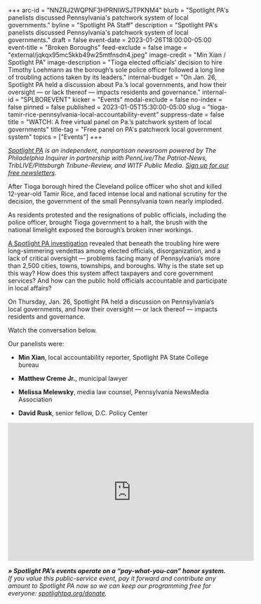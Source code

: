 +++
arc-id = "NNZRJ2WQPNF3HPRNIWSJTPKNM4"
blurb = "Spotlight PA's panelists discussed Pennsylvania's patchwork system of local governments."
byline = "Spotlight PA Staff"
description = "Spotlight PA's panelists discussed Pennsylvania's patchwork system of local governments."
draft = false
event-date = 2023-01-26T18:00:00-05:00
event-title = "Broken Boroughs"
feed-exclude = false
image = "external/jqkqx95mc5kkb49w25mtfnsdn4.jpeg"
image-credit = "Min Xian / Spotlight PA"
image-description = "Tioga elected officials’ decision to hire Timothy Loehmann as the borough’s sole police officer followed a long line of troubling actions taken by its leaders."
internal-budget = "On Jan. 26, Spotlight PA held a discussion about Pa.’s local governments, and how their oversight — or lack thereof — impacts residents and governance."
internal-id = "SPLBOREVENT"
kicker = "Events"
modal-exclude = false
no-index = false
pinned = false
published = 2023-01-05T15:30:00-05:00
slug = "tioga-tamir-rice-pennsylvania-local-accountability-event"
suppress-date = false
title = "WATCH: A free virtual panel on Pa.’s patchwork system of local governments"
title-tag = "Free panel on PA's patchwork local government system"
topics = ["Events"]
+++

<a href="https://www.spotlightpa.org/"><i>Spotlight PA</i></a><i> is an independent, nonpartisan newsroom powered by The Philadelphia Inquirer in partnership with PennLive/The Patriot-News, TribLIVE/Pittsburgh Tribune-Review, and WITF Public Media. </i><a href="https://www.spotlightpa.org/newsletters"><i>Sign up for our free newsletters</i></a><i>.</i>

After Tioga borough hired the Cleveland police officer who shot and killed 12-year-old Tamir Rice, and faced intense local and national scrutiny for the decision, the government of the small Pennsylvania town nearly imploded.

As residents protested and the resignations of public officials, including the police officer, brought Tioga government to a halt, the brush with the national limelight exposed the borough’s broken inner workings.

<a href="https://www.spotlightpa.org/statecollege/2022/12/tamir-rice-timothy-loehmann-police-tioga-pa-pennsylvania/">A Spotlight PA investigation</a> revealed that beneath the troubling hire were long-simmering vendettas among elected officials, disorganization, and a lack of critical oversight — problems facing many of Pennsylvania’s more than 2,500 cities, towns, townships, and boroughs. Why is the state set up this way? How does this system affect taxpayers and core government services? And how can the public hold officials accountable and participate in local affairs?

On Thursday, Jan. 26, Spotlight PA held a discussion on Pennsylvania’s local governments, and how their oversight — or lack thereof — impacts residents and governance.

Watch the conversation below.

Our panelists were:

- <b>Min Xian</b>, local accountability reporter, Spotlight PA State College bureau

- <b>Matthew Creme Jr.</b>, municipal lawyer

- <b>Melissa Melewsky</b>, media law counsel, Pennsylvania NewsMedia Association

- <b>David Rusk</b>, senior fellow, D.C. Policy Center

<iframe width="560" height="315" src="https://www.youtube.com/embed/SuBiTrIts-Q?si=GtLxkaS4QcrvdYKQ" title="YouTube video player" frameborder="0" allow="accelerometer; autoplay; clipboard-write; encrypted-media; gyroscope; picture-in-picture; web-share" referrerpolicy="strict-origin-when-cross-origin" allowfullscreen></iframe>

<i><b>» Spotlight PA’s events operate on a “pay-what-you-can” honor system.</b></i><i> If you value this public-service event, pay it forward and contribute any amount to Spotlight PA now so we can keep our programming free for everyone: </i><a href="https://www.spotlightpa.org/donate"><i>spotlightpa.org/donate</i></a><i>.</i>
